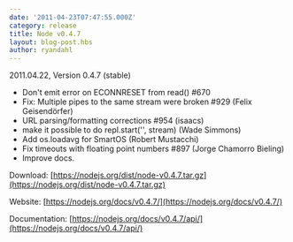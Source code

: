```yaml
---
date: '2011-04-23T07:47:55.000Z'
category: release
title: Node v0.4.7
layout: blog-post.hbs
author: ryandahl
---
```


2011.04.22, Version 0.4.7 (stable)

- Don't emit error on ECONNRESET from read() #670
- Fix: Multiple pipes to the same stream were broken #929 (Felix Geisendörfer)
- URL parsing/formatting corrections #954 (isaacs)
- make it possible to do repl.start('', stream) (Wade Simmons)
- Add os.loadavg for SmartOS (Robert Mustacchi)
- Fix timeouts with floating point numbers #897 (Jorge Chamorro Bieling)
- Improve docs.

Download: [https://nodejs.org/dist/node-v0.4.7.tar.gz](https://nodejs.org/dist/node-v0.4.7.tar.gz)

Website: [https://nodejs.org/docs/v0.4.7/](https://nodejs.org/docs/v0.4.7/)

Documentation: [https://nodejs.org/docs/v0.4.7/api/](https://nodejs.org/docs/v0.4.7/api/)
